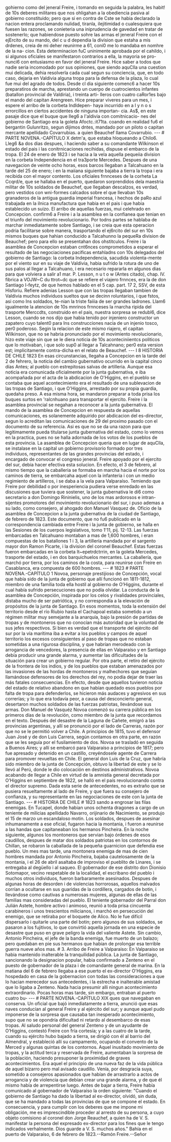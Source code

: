 gohierno como del jeneral Freire, i tomando en seguida la palabra, les habit! de 10s deberes militares que nos ohligahan a la obediencia pasiva al gobierno constituido; pero que si en contra de Cste se habia declarado la nacion entera proclamando nulidad, tiranla, ilejitimidad o cualesquiera que fuesen las razones, se conieteria una iniprudencia de gavedad en tratar de sostenerlo; que habiendose puesto sohre las armas el jeneral Freire con el ejErcito de su mando, del c u d dependia la division que estaha a mis drdenes, creia de mi deher reunirme a 61, coni0 me lo mandaba en nomhre de la na- cion. Esta determinacion fuC uninimente aprobada por el cahildo, i si algunos oficiales se manifestaron contrarios a ella, la mayoria se pro- nunci6 con entusiasmo en favor del jeneral Freire. Hice saber a todos que nadie seria incomodado por sus opiniones, que siendo aquClla una cuestion mui delicada, dehia resolverla cada cual segun su conciencia, que, en todo caso, dejaria en Valdivia alguna tropa para la defensa de la plaza, lo cual fue mui del agrado de todos. Desde cl dia siguiente comenc6 a hacer 10s preparatiros de marcha, aprestando un cuerpo de cuatrocientos infantes (batallon provincial de Valdiria), i treinta arti- lleros con cuatro caRor1es bajo el mando del capitan Arengreen. Hice preparar viveres para un mes, i espere el arribo de la corbeta Indldepen- haya incurrido en a l y n o s errorcillos en ciertos accidentes de ninguna importan- cia. As$, en este pasaje dice que el buque que Ileg6 a I'aldivia con comitnicacio- nes del gobierno de Santiago era la goleta Afoctc.:it71ta. coando en realidad fu6 el bergantin Gulunritzo, segun dijimos dntes, mandado por un piloto o capitan mercante apellidado Covarrubias. a quien Beauchef llama Covarrubio. --- # PARTE NOVENA.-CAPÍTULO X detm'a, que estaba hloqueando a Chilo6. Lleg6 &#x26;a dos dias despues, i haciendo saber a su comandante Wilkinson el estado del pais i las conitrnicaciones recihidas, dispuse el embarco de la tropa. El 24 de enero de 1823 i se hacia a la vela aquella pequeiia division en la corbeta Independencia en el tra3porte Mercedes. Despues de una navegacion de veinte ocho horas, esos barcos llegaban a Talcahuano en la tarde del 25 de enero; i en la maiiana siguiente bajaba a tierra la tropa i era recibida con el mayor contento. Los oficiales frnnceses de la corheta La Ccqrd/e, que se hallaba en el puerto, quedaron sorprendidos dela maestria militar de 10s soldados de Beauchef, que llegaban descalzos, es verdad, pero vestidos con wni-formes calcados sobre el que llevaban 10s granaderos de la antigua guardia imperial francesa, i hechos de paRo azul trabajada en la ilnica manufactura que habia en el pais i que habia establecido un suizo. El arribo de aquellas fuerzas, mui celehrado en Concepcion. confirm6 a Freire i a la asamblea en la confianea que tenian en el triunfo del movimiento revolucionario. Por todns partes se hablaba de marchar inmediatamente sobre Santiago, i se creia que esta operacion podria facilitarse sobre manera, trasportando el ej6rcito del sur en 10s mismos buques que hahian conducido a Talcahunno la pequeRa division de Beauchef; pero para ello se presentahan dos ohstitculos. Freire i la asamblea de Concepcion estaban cnt6nces comprometidos a esperar el resultado de las negociaciones pacificas entahladns con 10s delegados del gobierno de Santiago: la corbeta Independencia, sacudida violenta-mente por el viento sur en su viaje de Valdivia, habia sufrido la rotura de uno de sus palos al llegar a Talcahuano, i era necesario repararla en algunos dias para que volviera a salir a1 mar. P. Lesson, n u t o w (Antes citado), chap. IV. fibrica a VOJW~C du ttrot~dc que se refiere el viajero frnnces, era la de don Santiago I-feytz, de que hemos hablado en el 5 cap. part. 17 2, SSV, de esta Hisforiu. Refiere adenias Lesson que con las tropas llegaban tambien de Valdivia muchos individuos sueltos que se decinn roluntarios, i que fstos, asi como Ins soldados, te-nian la triste faiiia de ser grandes ladrones. Llam6 igualmente la atencion de 10s mnrinos frnnceses la rnarcha ripida del trasporte Merccdts, construido en el pais, nuestra sorpresa se redubl6, dice Lesson, cuando se nos dijo que habia tenido por injeniero constructor un zapatero cuyo talent0 para Ins construcciones nacia de un injenio tosco, per0 poderoso. Segin la relacion de este mismo riajero, el capitan Wilkinson, que no se habria pronunciado por el movimiento revolucionario, hizo este viaje sin que se le diera noticia de 10s aconteciniientcs politicos que lo motivaban, i que solo sup0 al llegar a Talcahnano; per0 esta version est; implicitamente contra-dicha en el relato de Beauchef. --- I 8 HISTORIA DE CHILE 1823 En esas circunstancias, llegaha a Concepcion en la tarde del 2 de fehrero, la noticia del cambio gubernativo ocurrido en la capital cinco días Antes; al pueblo con estrepitosas salvas de artilleria. Aunque esa noticia era comunicada oficialmente por la junta gubernativa, e iba acompañada por el acta de la abdicacion de O'Higgins, en el pueblo se contaba que aquel acontecimiento era el resultado de una sublevacion de las tropas de Santiago, i que O'Higgins, arrestado por su propia guardia, quedaha preso. A esa misma hora, se mandaron preparar a toda prisa los buques surtos en 'ralcnhuano para transportar el ejercito. Freire i la asamblea provincial se negahan a reconocer a la junta gubernativa. El mando de la asamblea de Concepcion en respuesta de aquellas comunicaciones, es solanemente adquirido por abdicacion del es-director, segun lo acreditan las comunicaciones de 29 del proximo pasado con el documento de su referencia. Asi es que no se da una razon para que legitimamente pueda titularse junta gubernativa del estado, como lo vemos en la practica, pues no se halla adornada de los votos de los pueblos de esta provincia. La asamblea de Concepcion queria que en lugar de aquClla, se instalase en la capital un gobierno provisorio formado por tres individuos, representantes de las grandes provincias del estado, i encargado de convocar el congreso jeneral. Freire apoyado por el ejercito del sur, debia hacer efectiva esta solucion. En efecto, el 3 de febrero, al mismo tiempo que la caballeria se formaba en marcha hacia el norte por los caminos de tierra, se embarcaha aquel con la infanteria i con un medio regimiento de artilleros, i se daba a la vela para Valparaíso. Temiendo que Freire por debilidad o por inesperiencia pudiera verse enredado en las discusiones que tuviera que sostener, la junta gubernativa le di6 como secretario a don Domingo Rininielis, uno de los mas ardorosos e intran-sijentes promotores del movimiento revolucionario del sur, i puso ademas a su lado, como consejero, al ahogado don Manuel Vasquez de. Oficio de la asamblea de Concepcion a la junta gubernativa de la ciudad de Santiago, de febrero de 1823. Este documento, que no fu6 publicado en la correspondencia cambiada entre Freire i la junta de gobierno, se halla en las Sesiones de los cuerpos legislativos, tomo 1'11, pij. 12-13. Las fuerzas embarcadas en Talcahuano montaban a mas de 1,600 hombres, i eran compuestas de los batallones 1 i 3, la artillería mandada por el sargento mayor don Ramon Picarte, i la division del coronel Beauchef. Estas fuerzas fueron embarcadas en la corbeta It~epetrdctrrin, en la goleta Mercedes, trasporte del estado, i en dos barquichuelos mercantes. La caballería, que marchó por tierra, por los caminos de la costa, para reunirse con Freire en Casablanca, era compuesta de 600 hombres. --- # 1823 # PARTE NOVENA.-CAPÍTULO 1 Novoa, personaje prestijioso de Concepción, vocal que había sido de la junta de gobierno que allí funcionó en 1811-1812, miembro de una familia toda ella hostil al gobierno de O’Higgins, durante el cual había sufrido persecuciones que no podía olvidar. La conducta de la asamblea de Concepción, inspirada por los celos y rivalidades provinciales, distaba mucho de ser patriótica, y no correspondía a la elevación de propósitos de la junta de Santiago. En esos momentos, toda la extensión del territorio desde el río Riubio hasta el Cachapoal estaba sometido a un régimen militar muy semejante a la anarquía, bajo la presión de partidas de tropas y de montoneros que no conocían más autoridad que la voluntad de sus jefes respectivos. Si bien es verdad que el transporte del ejército del sur por la vía marítima iba a evitar a los pueblos y campos de aquel territorio los excesos consiguientes al paso de tropas que no estaban sometidas a una rigurosa disciplina, y que habrían merodeado con la arrogancia de vencedores, la presencia de ellas en Valparaíso y en Santiago debía producir una grande alarma, y aumentar las dificultades de la situación para crear un gobierno regular. Por otra parte, el retiro del ejército de la frontera de los indios, y de los pueblos que estaban amenazados por las invasiones de las hordas de montoneros y malhechores que seguían llamándose defensores de los derechos del rey, no podía dejar de traer las más fatales consecuencias. En efecto, desde que aquellos tuvieron noticia del estado de relativo abandono en que habían quedado esos pueblos por falta de tropa para defenderlos, se hicieron más audaces y agresivos en sus correrías; y lo que era todavía peor, a causa del desconcierto general, desertaron muchos soldados de las fuerzas patriotas, llevándose sus armas. Don Manuel de Vasquéz Novoa comenzó su carrera pública en los primeros días de la revolución, como miembro de la junta que recordamos en el texto. Después del desastre de la Laguna de Cañete, emigró a las provincias argentinas, y allí se pronunció por el lado de Carreras, razón por que no se le permitió volver a Chile. A principios de 1815, tuvo el defensor Juan José y de don Luis Carrera, según contamos en otra parte, en razón que se les seguía por el fusilamiento de dos. Novoa se trasladó en seguida a Buenos Aires; y allí se embarcó para Valparaíso a principios de 1817; pero fue apresado y detenido en un castillo, creyéndosele agente de Carrera para promover revueltas en Chile. El general don Luis de la Cruz, que habría sido miembro de la junta de Concepción, obtuvo la libertad de este y se lo llevó al Perú, donde le dio colocación en destinos administrativos. Novoa acabando de llegar a Chile en virtud de la amnistía general decretada por O’Higgins en septiembre de 1822, se halló en el país revolucionando contra el director supremo. Dada esta serie de antecedentes, no es extraño que se pusiera resueltamente al lado de Freire, y que fuera su consejero de confianza, y su representante en las negociaciones de este con la junta de Santiago. --- # HISTORIA DE CHILE # 1823 sando a engrosar las filas enemigas. En Tucapel, donde habian unos ochenta dragones a cargo de un teniente de milicias apellidado Navarro, orijinario de Nacimiento, se produjo el 15 de marzo un escandaloso motin. Los soldados, despues de asesinar inhumanamente a ese oficial, fugaron hacia la montania, i fueron a reunirse a las handas que capitaneaban los hermanos Pincheira. En la noche siguiente, algunos los montoneros que servian bajo órdenes de esos caudillos, despues de matar dos soldados patriotas en los contornos de Chillan, se robaron la caballada de la pequeña guarnicion que defendia ese pueblo. Un mes mas tarde, una montonera enemiga de mas de cien hombres mandada por Antonio Pincheira, bajaba cautelosamente de la montania, i el 26 de abril asaltaba de improviso el pueblito de Linares, i se entregaba al degüello i al saqueo. El gobernador de ese distrito don Dionisio Sotomapor, vecino respetable de la localidad, el escribano del pueblo i muchos otros individuos, fueron barbaramente asesinados. Despues de algunas horas de desorden i de violencias horrorosas, aquellos malvados corrían a ocultarse en sus guaridas de la cordillera, cargados de botin, i llevándose como cautivas a numerosas mujeres, algunas de ellas de las familias mas consideradas del pueblo. El teniente gobernador del Parral don Julián Astete, hombre activo i animoso, reunió a toda prisa cincuenta carabineros i unos trescientos milicianos, i marchó en persecución del enemigo, que se retiraba por el boquete de Alico. No le fue difícil dispersarlo i quitarle una parte del botin; pero algunos de sus soldados, se pasaron a los fujitivos, lo que convirtió aquella jornada en una especie de desastre que puso en grave peligro la vida del valiente Astete. Sin cambio, Antonio Pincheira, el jefe de la banda enemiga, fue muerto de un balazo; pero quedaban en pie sus hermanos que habian de prolongar esa terrible guerra nueve años mas. # 3. Arribo de Freire a Valparaiso: En Valparaiso se habia mantenido inalterable la tranquilidad pública. La junta de Santiago, sancionando la designacion popular, habia confirmado a Zenteno en el puesto de gobernador de la plaza i de comandante general de marina. En la matiana del 6 de febrero llegaba a ese puerto el ex-director O'Higgins, era hospedado en casa de la gobernacion con todas las consideraciones a que lo hacian merecedor sus antecedentes, i la estrecha e inalterable amistad que lo ligaba a Zenteno. Nada hacia presumir alli ningun acontecimiento extraordinario. Pocas horas mas tarde, sin embargo, entraban al puerto cuatro bu- --- # PARTE NOVENA.-CAPÍTULO XIX ques que navegaban en conserva. Un oficial que bajó inmediatamente a tierra, anunció que esas naves conducían al general Freire y al ejército del sur; y aunque aquel pudo imponerse de la sorpresa que causaba tan inesperado acontecimiento, supo que no se opondría dificultad ni retardo al desembarco de esas tropas. Al saludo personal del general Zenteno y de un ayudante de O’Higgins, contestó Freire con fría cortesía; y a las cuatro de la tarde, cuando su ejército hubo bajado a tierra, se dirigió con él al barrio del Almendral, y estableció allí su campamento, ocupando el convento de la Merced y algunas quintas de los contornos. Aquel inusitado movimiento de tropas, y la actitud terca y reservada de Freire, aumentaban la sorpresa de la población, haciendo presuponer la proximidad de graves acontecimientos. Era aquel el principio de una nueva faz de la vida pública de aquel bizarro pero mal avisado caudillo. Venía, por desgracia suya, sometido a consejeros apasionados que habían de arrastrarlo a actos de arrogancia y de violencia que debían crear una grande alarma, y de que él mismo había de arrepentirse luego. Antes de bajar a tierra, Freire había comunicado al gobernador de Valparaíso la orden siguiente: "Cuando el gobierno de Santiago ha dado la libertad al ex-director, olvidó, sin duda, que se ha mandado a todas las provincias de que se compone el estado. En consecuencia, y para cumplir con los deberes que me impone mi obligación, me es imprescindible proceder al arresto de su persona, a cuyo objeto comisiono al coronel don Jorge Reauchef, a quien ha de V. S. manifestar la persona del expresado ex-director para los fines que le tengo indicados verhalmente. Dios guarde a V. S. muchos años." Bahía en el puerto de Valparaíso, 6 de febrero de 1823.--Ramón Freire.--Señor